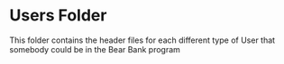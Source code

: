 # Users Folder

This folder contains the header files for each different type of User that somebody could be in the Bear Bank program
